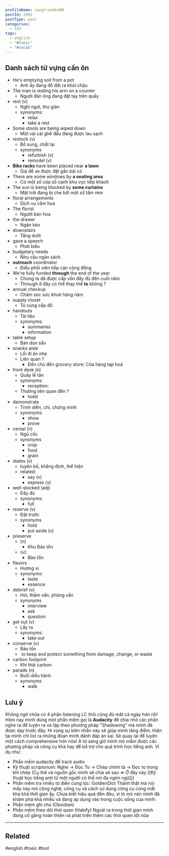 ```yaml
---
profileName: sangtrandev00
postId: 2955
postType: post
categories:
  - 124
tags:
  - english
  - "#toeic"
  - "#vocab"
---
```


## Danh sách từ vựng cần ôn

- He's emptying soil from a pot
	- Anh ấy đang đổ đất ra khỏi chậu
- The man is resting his arm on a counter
	- Người đàn ông đang đặt tay trên quầy
- rest (v)
	- Nghỉ ngơi, thư giản
	- synonyms: 
		- relax
		- take a rest
- Some stools are being wiped down
	- Một vài cái ghế đẩu đang được lau sạch
- restock (v)
	- Bổ sung, chất lại
	- synonyms
		- refurbish (v)
		- remodel (v)
- **Bike racks** have been placed near **a lawn**
	- Giá để xe được đặt gần bãi cỏ
- There are some windows by **a seating area**
	- Có một số cửa sổ cạnh khu vực tiếp khách
-  The sun is being blocked by **some curtains**
	- Mặt trời đang bị che bởi một số tấm rèm
- floral arrangements
	- Dịch vụ cắm hoa
- The florist
	- Người bán hoa
- the drawer
	- Ngăn kéo
- downstairs
	- Tầng dưới
- gave a speech
	- Phát biểu
- budgetary needs
	- Nhu cầu ngân sách
- **outreach** coordinator
	- Điều phối viên tiếp cận cộng đồng
- We're fully funded **through** the end of the year
	- Chúng ta đã được cấp vốn đầy đủ đến cuối năm
	- Through ở đây có thể thay thế **to** không ?
-  annual checkup
	- Chăm sóc sức khoẻ hàng năm
- supply closet
	- Tủ cung cấp đồ
- handouts
	- Tài liệu
	- synonyms:
		- summaries
		- information
- table setup
	- Bàn dọn sẵn
- snacks aisle
	- Lối đi ăn nhẹ
	- Liên quan ?
		- Đến chủ đến grocery store: Cửa hàng tạp hoá
- front desk (n)
	- Quầy lễ tân
	- synonyms:
		- reception:
	- Thường liên quan đến ?
		- hotel
- demonstrate
	- Trình diễn, chỉ, chứng minh
	- synonyms:
		- show
		- prove
- cereal (n)
	- Ngũ cốc
	- synonyms
		- crop
		- food
		- grain
- states (v)
	- tuyên bố, khẳng định, thể hiện
	- related:
		- say (v)
		- express (v)
- well-stocked (adj)
	- Đầy đủ
	- synonyms:
		- full
- reserve (v)
	- Đặt trước
	- synonyms
		- hold
		- put aside (v)
- preserve 
	- (n)
		-  Khu Bảo tồn
	-  (v):
		- Bảo tồn
- flavors
	- Hương vị
	- synonyms:
		- taste
		- essence
- debrief (v)
	- Hỏi, thẩm vấn, phỏng vấn
	- synonyms
		- interview
		- ask
		- question
- get out (v)
	- Lấy ra
	- synonyms:
		- take out
- conserve (v)
	- Bảo tồn
	-  to keep and protect something from damage, change, or waste
- carbon footprint
	- Khí thải carbon
- parade (n)
	- Buổi diễu hành
	- synonyms
		- walk


## Lưu ý
Không ngờ chữa có 4 phần listening LC thôi cũng đủ mất cả ngày hơn rồi!
Hôm nay mình dùng một phần mềm gọi là **Audacity** để chia nhỏ các phần nghe ra để luyện ra và tập theo phương pháp "Shadowing" mà mình đã được dạy trước đây. Hi vọng sự kiên nhẫn này sẽ giúp mình tăng điểm.
Hiện tại mình chỉ list ra những đoạn mình đánh đáp án sai. Sẽ quay lại để luyện một cách comprehensive hơn nữa!
À từ sáng giờ mình mò mẫm được các phương pháp và công cụ khá hay để bổ trợ cho quá trình học tiếng anh. Ví dụ như:
- Phần mềm audacity để track audio
- Kỹ thuật scriptorium: Nghe -> Đọc To -> Chép chỉnh tả -> Đọc to trong khi chép (Cụ thể và nguồn gốc mình sẽ chia sẻ sau => Ở đây này [[Kỹ thuật học tiếng anh từ một người có thể nói đa ngôn ngữ]])
- Phần mềm tra nhiều từ điển cùng lúc: GoldlenDict
Thành thật mà nói mấy nay mò công nghệ, công cụ và cách sử dụng công cụ cũng mất kha khá thời gian ấy. Chưa biết hiệu quả đến đâu, vì tò mò nên mình đã khám phá khá nhiều và đang áp dụng vào trong cuộc sống của mình:
- Phần mêm ghi chú (Obsidian)
- Phần mềm theo dõi thói quen (Habify)
Ngoài ra trong thời gian mình đang cố gắng hoàn thiện và phát triển thêm các thói quen tốt nữa

--- 
## Related
#english  #toeic #tool
